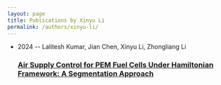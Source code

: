 ```yaml
---
layout: page
title: Publications by Xinyu Li
permalink: /authors/xinyu-li/
---
```


<ul class="post-list">
<li><span class='post-meta'>2024 -- Lalitesh Kumar, Jian Chen, Xinyu Li, Zhongliang Li</span><h3><a class='post-link' href='../../air-supply-control-for-pem-fuel-cells-under-hamiltonian-framework-a-segmentation-approach'>Air Supply Control for PEM Fuel Cells Under Hamiltonian Framework: A Segmentation Approach</a></h3></li>

</ul>
